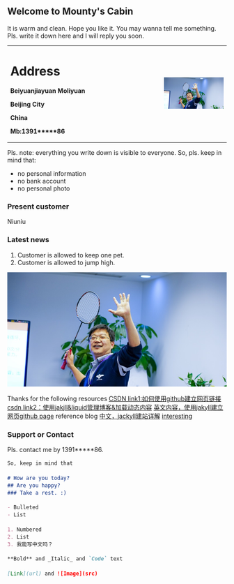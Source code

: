 ## Welcome to Mounty's Cabin

It is warm and clean. Hope you like it.
You may wanna tell me something. Pls. write it down here and I will reply you soon.

<table border="0">
	<tr>
		<td width="70%">
			<h1> Address</h1>
			<p> <b>Beiyuanjiayuan Moliyuan</b></p>
			<p> <b>Beijing City</b></p>
			<p> <b>China</b></p>
			<p> <b>Mb:1391*****86</b></p>
		</td>
		<td width="30%">
			<img src="Badmt1.jpg" width="100%">
		</td>
	</tr>
</table>
	
Pls. note: everything you write down is visible to everyone. So, pls. keep in mind that:
- no personal information
- no bank account
- no personal photo

### Present customer
 Niuniu  
 
### Latest news  
 1. Customer is allowed to keep one pet.
 2. Customer is allowed to jump high.

![Image](Badmt1.jpg)

Thanks for the following resources
[CSDN link1:如何使用github建立网页链接](https://blog.csdn.net/hohaizx/article/details/85066248)
[csdn link2：使用jakjll&liquid管理博客&加载动态内容](https://blog.csdn.net/u012168038/article/details/77715439?utm_medium=distribute.pc_relevant.none-task-blog-BlogCommendFromBaidu-5.control&depth_1-utm_source=distribute.pc_relevant.none-task-blog-BlogCommendFromBaidu-5.control)
[英文内容，使用jakyll建立网页github page](http://jmcglone.com/guides/github-pages/)
reference blog
[中文，jackyll建站详解](https://www.cnblogs.com/doublesand/p/9626412.html)
[interesting](http://rosesnow.top/)

### Support or Contact

Pls. contact me by 1391*****86.

```markdown
So, keep in mind that

# How are you today?
## Are you happy?
### Take a rest. :)

- Bulleted
- List

1. Numbered
2. List
3. 我能写中文吗？

**Bold** and _Italic_ and `Code` text

[Link](url) and ![Image](src)
```